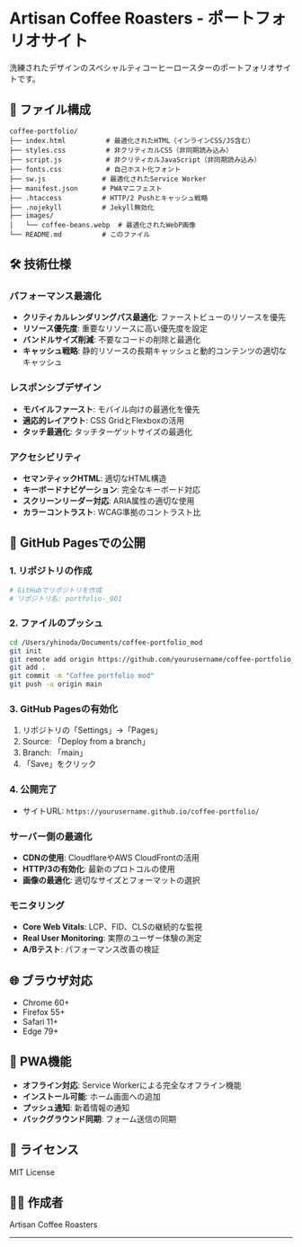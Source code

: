 # Artisan Coffee Roasters - ポートフォリオサイト

洗練されたデザインのスペシャルティコーヒーロースターのポートフォリオサイトです。

## 📁 ファイル構成

```
coffee-portfolio/
├── index.html          # 最適化されたHTML（インラインCSS/JS含む）
├── styles.css          # 非クリティカルCSS（非同期読み込み）
├── script.js           # 非クリティカルJavaScript（非同期読み込み）
├── fonts.css           # 自己ホスト化フォント
├── sw.js              # 最適化されたService Worker
├── manifest.json      # PWAマニフェスト
├── .htaccess          # HTTP/2 Pushとキャッシュ戦略
├── .nojekyll          # Jekyll無効化
├── images/
│   └── coffee-beans.webp  # 最適化されたWebP画像
└── README.md          # このファイル
```

## 🛠 技術仕様

### パフォーマンス最適化
- **クリティカルレンダリングパス最適化**: ファーストビューのリソースを優先
- **リソース優先度**: 重要なリソースに高い優先度を設定
- **バンドルサイズ削減**: 不要なコードの削除と最適化
- **キャッシュ戦略**: 静的リソースの長期キャッシュと動的コンテンツの適切なキャッシュ

### レスポンシブデザイン
- **モバイルファースト**: モバイル向けの最適化を優先
- **適応的レイアウト**: CSS GridとFlexboxの活用
- **タッチ最適化**: タッチターゲットサイズの最適化

### アクセシビリティ
- **セマンティックHTML**: 適切なHTML構造
- **キーボードナビゲーション**: 完全なキーボード対応
- **スクリーンリーダー対応**: ARIA属性の適切な使用
- **カラーコントラスト**: WCAG準拠のコントラスト比

## 🚀 GitHub Pagesでの公開

### 1. リポジトリの作成
```bash
# GitHubでリポジトリを作成
# リポジトリ名: portfolio-_001
```

### 2. ファイルのプッシュ
```bash
cd /Users/yhinoda/Documents/coffee-portfolio_mod
git init
git remote add origin https://github.com/yourusername/coffee-portfolio_mod.git
git add .
git commit -m "Coffee portfolio mod"
git push -u origin main
```

### 3. GitHub Pagesの有効化
1. リポジトリの「Settings」→「Pages」
2. Source: 「Deploy from a branch」
3. Branch: 「main」
4. 「Save」をクリック

### 4. 公開完了
- サイトURL: `https://yourusername.github.io/coffee-portfolio/`

### サーバー側の最適化
- **CDNの使用**: CloudflareやAWS CloudFrontの活用
- **HTTP/3の有効化**: 最新のプロトコルの使用
- **画像の最適化**: 適切なサイズとフォーマットの選択

### モニタリング
- **Core Web Vitals**: LCP、FID、CLSの継続的な監視
- **Real User Monitoring**: 実際のユーザー体験の測定
- **A/Bテスト**: パフォーマンス改善の検証

## 🌐 ブラウザ対応

- Chrome 60+
- Firefox 55+
- Safari 11+
- Edge 79+

## 📱 PWA機能

- **オフライン対応**: Service Workerによる完全なオフライン機能
- **インストール可能**: ホーム画面への追加
- **プッシュ通知**: 新着情報の通知
- **バックグラウンド同期**: フォーム送信の同期

## 📄 ライセンス

MIT License

## 👨‍💻 作成者

Artisan Coffee Roasters

---
